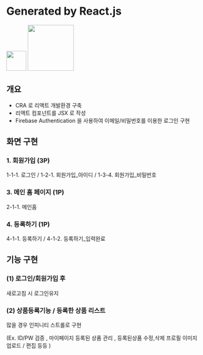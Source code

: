 # Generated by React.js

<img src="https://user-images.githubusercontent.com/75922558/115135736-c1432700-a055-11eb-8efc-d457f32ca9cf.png" width="52" height="52">
<img src="https://user-images.githubusercontent.com/75922558/115135777-0f582a80-a056-11eb-9e2b-4a37ee6dc96e.png" width="120">

<br>

## 개요

- CRA 로 리액트 개발환경 구축
- 리액트 컴포넌트를 JSX 로 작성
- Firebase Authentication 을 사용하여 이메일/비밀번호를 이용한 로그인 구현

## 화면 구현
### 1. 회원가입 (3P)

1-1-1. 로그인  / 1-2-1. 회원가입_아이디 / 1-3-4. 회원가입_비밀번호 

### 3. 메인 홈 페이지 (1P)

2-1-1. 메인홈

### 4. 등록하기 (1P)

4-1-1. 등록하기 / 4-1-2. 등록하기_입력완료



## 기능 구현
### (1) 로그인/회원가입 후

새로고침 시 로그인유지 

### (2) 상품등록기능 / 등록한 상품 리스트

많을 경우 인피니티 스트롤로 구현

(Ex. ID/PW 검증 , 마이페이지 등록된 상품 관리 , 등록된상품 수정,삭제 프로필 이미지업로드 / 편집 등등 ) 

